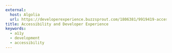 ```yaml
---
external:
  host: Algolia
  url: https://developerexperience.buzzsprout.com/1806381/9919419-accessibility-and-developer-experience
title: Accessibility and Developer Experience
keywords:
  - a11y
  - development
  - accessibility
---
```

